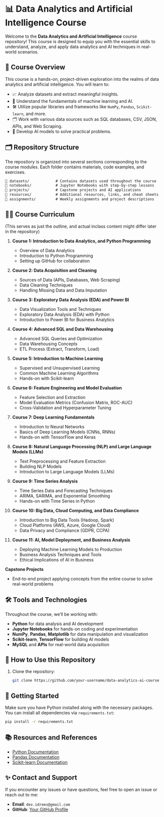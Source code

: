 # 📊 Data Analytics and Artificial Intelligence Course

Welcome to the **Data Analytics and Artificial Intelligence** course repository! This course is designed to equip you with the essential skills to understand, analyze, and apply data analytics and AI techniques in real-world scenarios.

## 🌟 Course Overview

This course is a hands-on, project-driven exploration into the realms of data analytics and artificial intelligence. You will learn to:

- 📈 Analyze datasets and extract meaningful insights.
- 🤖 Understand the fundamentals of machine learning and AI.
- 🛠️ Utilize popular libraries and frameworks like `NumPy`, `Pandas`, `Scikit-learn`, and more.
- 🗂️ Work with various data sources such as SQL databases, CSV, JSON, APIs, and Web Scraping.
- 🧠 Develop AI models to solve practical problems.
  
## 🗂️ Repository Structure

The repository is organized into several sections corresponding to the course modules. Each folder contains materials, code examples, and exercises.

```markdown
📁 datasets/            # Contains datasets used throughout the course
📁 notebooks/           # Jupyter Notebooks with step-by-step lessons
📁 projects/            # Capstone projects and AI applications
📁 resources/           # Additional resources, links, and cheat sheets
📁 assignments/         # Weekly assignments and project descriptions
```

## 🧑‍🏫 Course Curriculum

(This serves as just the outline, and actual inclass content might differ later in the repository)

1. **Course 1: Introduction to Data Analytics, and Python Programming**
   - Overview of Data Analytics
   - Introduction to Python Programming
   - Setting up GitHub for collaboration

2. **Course 2: Data Acquisition and Cleaning**
   - Sources of Data (APIs, Databases, Web Scraping)
   - Data Cleaning Techniques
   - Handling Missing Data and Data Imputation

3. **Course 3: Exploratory Data Analysis (EDA) and Power BI**
   - Data Visualization Tools and Techniques
   - Exploratory Data Analysis (EDA) with Python
   - Introduction to Power BI for Business Analytics

4. **Course 4: Advanced SQL and Data Warehousing**
   - Advanced SQL Queries and Optimization
   - Data Warehousing Concepts
   - ETL Process (Extract, Transform, Load)

5. **Course 5: Introduction to Machine Learning**
   - Supervised and Unsupervised Learning
   - Common Machine Learning Algorithms
   - Hands-on with Scikit-learn

6. **Course 6: Feature Engineering and Model Evaluation**
   - Feature Selection and Extraction
   - Model Evaluation Metrics (Confusion Matrix, ROC-AUC)
   - Cross-Validation and Hyperparameter Tuning

7. **Course 7: Deep Learning Fundamentals**
   - Introduction to Neural Networks
   - Basics of Deep Learning Models (CNNs, RNNs)
   - Hands-on with TensorFlow and Keras

8. **Course 8: Natural Language Processing (NLP) and Large Language Models (LLMs)**
   - Text Preprocessing and Feature Extraction
   - Building NLP Models
   - Introduction to Large Language Models (LLMs)

9. **Course 9: Time Series Analysis**
   - Time Series Data and Forecasting Techniques
   - ARIMA, SARIMA, and Exponential Smoothing
   - Hands-on with Time Series in Python

10. **Course 10: Big Data, Cloud Computing, and Data Compliance**
    - Introduction to Big Data Tools (Hadoop, Spark)
    - Cloud Platforms (AWS, Azure, Google Cloud)
    - Data Privacy and Compliance (GDPR, CCPA)

11. **Course 11: AI, Model Deployment, and Business Analysis**
    - Deploying Machine Learning Models to Production
    - Business Analysis Techniques and Tools
    - Ethical Implications of AI in Business

**Capstone Projects**
- End-to-end project applying concepts from the entire course to solve real-world problems


## 🛠️ Tools and Technologies

Throughout the course, we’ll be working with:

- **Python** for data analysis and AI development
- **Jupyter Notebooks** for hands-on coding and experimentation
- **NumPy**, **Pandas**, **Matplotlib** for data manipulation and visualization
- **Scikit-learn**, **TensorFlow** for building AI models
- **MySQL** and **APIs** for real-world data acquisition

## 📝 How to Use this Repository

1. Clone the repository:

   ```bash
   git clone https://github.com/your-username/data-analytics-ai-course.git
   ```

## 🚀 Getting Started

Make sure you have Python installed along with the necessary packages. You can install all dependencies via `requirements.txt`:

```bash
pip install -r requirements.txt
```
## 📚 Resources and References

- [Python Documentation](https://docs.python.org/3/)
- [Pandas Documentation](https://pandas.pydata.org/)
- [Scikit-learn Documentation](https://scikit-learn.org/stable/)

## ✨ Contact and Support

If you encounter any issues or have questions, feel free to open an issue or reach out to me:

- **Email**: `dev.idrees@gmail.com`
- **GitHub**: [Your GitHub Profile](https://github.com/dev.idrees)
